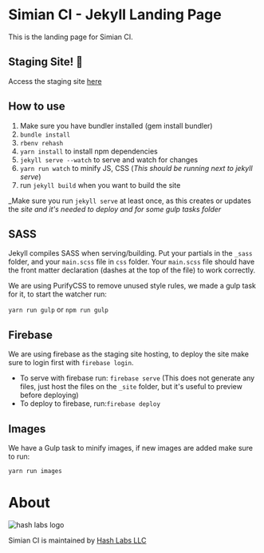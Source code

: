 # Simian CI - Jekyll Landing Page

This is the landing page for Simian CI.

## Staging Site! :rocket:

Access the staging site [here](https://simian-ci.firebaseapp.com/)

## How to use

1. Make sure you have bundler installed (gem install bundler)
2. `bundle install`
3. `rbenv rehash`
4. `yarn install` to install npm dependencies
5. `jekyll serve --watch` to serve and watch for changes
6. `yarn run watch` to minify JS, CSS (_This should be running next to jekyll serve_)
7. run `jekyll build` when you want to build the site

_Make sure you run `jekyll serve` at least once, as this creates or updates the _site and it's needed to deploy and for some gulp tasks folder_

## SASS

Jekyll compiles SASS when serving/building. Put your partials in the `_sass` folder, and your `main.scss` file in `css` folder. Your `main.scss` file should have the front matter declaration (dashes at the top of the file) to work correctly.

We are using PurifyCSS to remove unused style rules, we made a gulp task for it, to start the watcher run:

`yarn run gulp` or `npm run gulp`

## Firebase

We are using firebase as the staging site hosting, to deploy the site make sure to login first with `firebase login`.

- To serve with firebase run: `firebase serve` (This does not generate any files, just host the files on the `_site` folder, but it's useful to preview before deploying)
- To deploy to firebase, run:`firebase deploy`

## Images

We have a Gulp task to minify images, if new images are added make sure to run:

`yarn run images`

# About

![hash labs logo](https://www.hashlabs.com/images/hashlabs_logo_horizontal_02.png)

Simian CI is maintained by [Hash Labs LLC](http://www.hashlabs.com)
